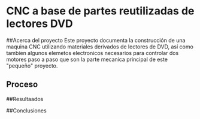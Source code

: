 # CNC a base de partes reutilizadas de lectores DVD

##Acerca del proyecto
Este proyecto documenta la construcción de una maquina CNC utilizando materiales derivados de lectores de DVD, así como tambíen algunos elemetos electronicos necesarios para controlar dos motores paso a paso que son la parte mecanica principal de este "pequeño" proyecto.

## Proceso

##Resultaados

##Conclusiones
